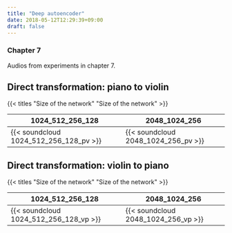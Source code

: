 ```yaml
---
title: "Deep autoencoder"
date: 2018-05-12T12:29:39+09:00
draft: false
---
```


### Chapter 7

Audios from experiments in chapter 7.


## Direct transformation: piano to violin

{{< titles "Size of the network" "Size of the network" >}}

| 1024_512_256_128 | 2048_1024_256 |
|----|----------|
| {{< soundcloud 1024_512_256_128_pv >}} | {{< soundcloud 2048_1024_256_pv >}} |


## Direct transformation: violin to piano

{{< titles "Size of the network" "Size of the network" >}}

| 1024_512_256_128 | 2048_1024_256 |
|----|----------|
| {{< soundcloud 1024_512_256_128_vp >}} | {{< soundcloud 2048_1024_256_vp >}} |
